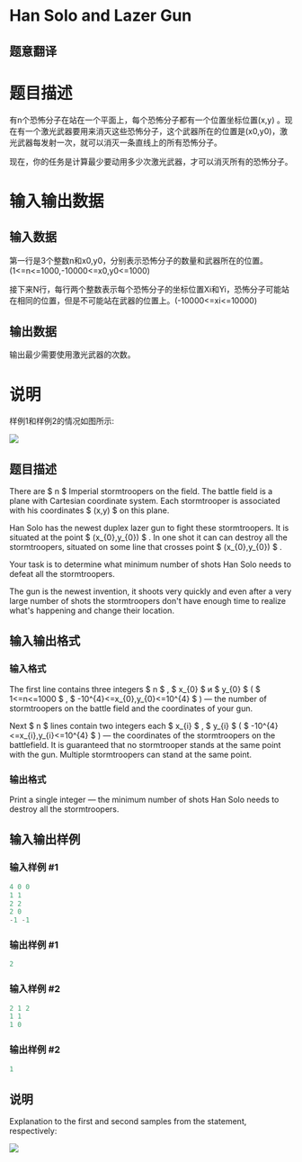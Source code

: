 # Han Solo and Lazer Gun

## 题意翻译

# 题目描述

有n个恐怖分子在站在一个平面上，每个恐怖分子都有一个位置坐标位置(x,y) 。现在有一个激光武器要用来消灭这些恐怖分子，这个武器所在的位置是(x0,y0)，激光武器每发射一次，就可以消灭一条直线上的所有恐怖分子。

现在，你的任务是计算最少要动用多少次激光武器，才可以消灭所有的恐怖分子。

# 输入输出数据

## 输入数据

第一行是3个整数n和x0,y0，分别表示恐怖分子的数量和武器所在的位置。(1<=n<=1000,-10000<=x0,y0<=1000)

接下来N行，每行两个整数表示每个恐怖分子的坐标位置Xi和Yi，恐怖分子可能站在相同的位置，但是不可能站在武器的位置上。(-10000<=xi<=10000)

## 输出数据

输出最少需要使用激光武器的次数。

# 说明

样例1和样例2的情况如图所示:

![](https://cdn.luogu.org/upload/vjudge_pic/CF514B/e0665254dc28c85d59225f8c53a8542938957367.png)

## 题目描述

There are $ n $ Imperial stormtroopers on the field. The battle field is a plane with Cartesian coordinate system. Each stormtrooper is associated with his coordinates $ (x,y) $ on this plane.

Han Solo has the newest duplex lazer gun to fight these stormtroopers. It is situated at the point $ (x_{0},y_{0}) $ . In one shot it can can destroy all the stormtroopers, situated on some line that crosses point $ (x_{0},y_{0}) $ .

Your task is to determine what minimum number of shots Han Solo needs to defeat all the stormtroopers.

The gun is the newest invention, it shoots very quickly and even after a very large number of shots the stormtroopers don't have enough time to realize what's happening and change their location.

## 输入输出格式

### 输入格式

The first line contains three integers $ n $ , $ x_{0} $ и $ y_{0} $ ( $ 1<=n<=1000 $ , $ -10^{4}<=x_{0},y_{0}<=10^{4} $ ) — the number of stormtroopers on the battle field and the coordinates of your gun.

Next $ n $ lines contain two integers each $ x_{i} $ , $ y_{i} $ ( $ -10^{4}<=x_{i},y_{i}<=10^{4} $ ) — the coordinates of the stormtroopers on the battlefield. It is guaranteed that no stormtrooper stands at the same point with the gun. Multiple stormtroopers can stand at the same point.

### 输出格式

Print a single integer — the minimum number of shots Han Solo needs to destroy all the stormtroopers.

## 输入输出样例

### 输入样例 #1

```cpp
4 0 0
1 1
2 2
2 0
-1 -1

```
### 输出样例 #1

```cpp
2

```
### 输入样例 #2

```cpp
2 1 2
1 1
1 0

```
### 输出样例 #2

```cpp
1

```
## 说明

Explanation to the first and second samples from the statement, respectively:

![](https://cdn.luogu.com.cn/upload/vjudge_pic/CF514B/e0665254dc28c85d59225f8c53a8542938957367.png)

